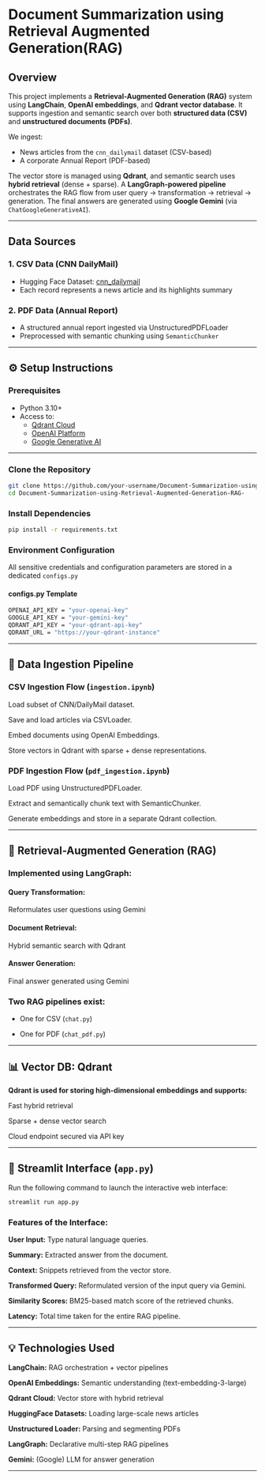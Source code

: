 # Document Summarization using Retrieval Augmented Generation(RAG)

## Overview

This project implements a **Retrieval-Augmented Generation (RAG)** system using **LangChain**, **OpenAI embeddings**, and **Qdrant vector database**. It supports ingestion and semantic search over both **structured data (CSV)** and **unstructured documents (PDFs)**.

We ingest:
- News articles from the `cnn_dailymail` dataset (CSV-based)
- A corporate Annual Report (PDF-based)

The vector store is managed using **Qdrant**, and semantic search uses **hybrid retrieval** (dense + sparse). A **LangGraph-powered pipeline** orchestrates the RAG flow from user query → transformation → retrieval → generation.
The final answers are generated using **Google Gemini** (via `ChatGoogleGenerativeAI`).

---

## Data Sources

### 1. CSV Data (CNN DailyMail)

- Hugging Face Dataset: [cnn_dailymail](https://huggingface.co/datasets/cnn_dailymail)
- Each record represents a news article and its highlights summary

### 2. PDF Data (Annual Report)

- A structured annual report ingested via UnstructuredPDFLoader
- Preprocessed with semantic chunking using `SemanticChunker`

---

## ⚙️ Setup Instructions

### Prerequisites

- Python 3.10+
- Access to:
  - [Qdrant Cloud](https://cloud.qdrant.io/)
  - [OpenAI Platform](https://platform.openai.com/)
  - [Google Generative AI](https://ai.google.dev)

---

### Clone the Repository

```bash
git clone https://github.com/your-username/Document-Summarization-using-Retrieval-Augmented-Generation-RAG-.git
cd Document-Summarization-using-Retrieval-Augmented-Generation-RAG-
```

### Install Dependencies
```bash
pip install -r requirements.txt
```

### Environment Configuration

All sensitive credentials and configuration parameters are stored in a dedicated `configs.py`

#### configs.py Template

```bash
OPENAI_API_KEY = "your-openai-key"
GOOGLE_API_KEY = "your-gemini-key"
QDRANT_API_KEY = "your-qdrant-api-key"
QDRANT_URL = "https://your-qdrant-instance"
```

---

## 🧩 Data Ingestion Pipeline

### CSV Ingestion Flow (`ingestion.ipynb`)

Load subset of CNN/DailyMail dataset.

Save and load articles via CSVLoader.

Embed documents using OpenAI Embeddings.

Store vectors in Qdrant with sparse + dense representations.

### PDF Ingestion Flow (`pdf_ingestion.ipynb`)

Load PDF using UnstructuredPDFLoader.

Extract and semantically chunk text with SemanticChunker.

Generate embeddings and store in a separate Qdrant collection.

---

## 🔄 Retrieval-Augmented Generation (RAG)

### Implemented using LangGraph:

#### Query Transformation: 
Reformulates user questions using Gemini

#### Document Retrieval: 
Hybrid semantic search with Qdrant

#### Answer Generation: 
Final answer generated using Gemini

### Two RAG pipelines exist:

- One for CSV (`chat.py`)

- One for PDF (`chat_pdf.py`)

---

## 📊 Vector DB: Qdrant

**Qdrant is used for storing high-dimensional embeddings and supports:**

Fast hybrid retrieval

Sparse + dense vector search

Cloud endpoint secured via API key

---

## 📌 Streamlit Interface (`app.py`)

Run the following command to launch the interactive web interface:

```bash
streamlit run app.py
```

### Features of the Interface:

**User Input:** Type natural language queries.

**Summary:** Extracted answer from the document.

**Context:** Snippets retrieved from the vector store.

**Transformed Query:** Reformulated version of the input query via Gemini.

**Similarity Scores:** BM25-based match score of the retrieved chunks.

**Latency:** Total time taken for the entire RAG pipeline.

---

## 💡 Technologies Used

**LangChain:**	RAG orchestration + vector pipelines

**OpenAI Embeddings:**	Semantic understanding (text-embedding-3-large)

**Qdrant Cloud:**	Vector store with hybrid retrieval

**HuggingFace Datasets:**	Loading large-scale news articles

**Unstructured Loader:**	Parsing and segmenting PDFs

**LangGraph:**	Declarative multi-step RAG pipelines

**Gemini:** (Google)	LLM for answer generation

---
